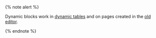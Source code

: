 {% note alert %}

Dynamic blocks work in [dynamic tables](../../wiki/pages-types.md#grid) and on pages created in the [old editor](../../wiki/pages-types.md#page).

{% endnote %}